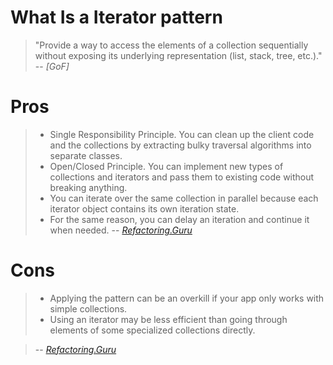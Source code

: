 # What Is a Iterator pattern

> "Provide a way to access the elements of a collection sequentially without exposing its underlying representation (list, stack, tree, etc.)."
> -- <cite>[GoF]</cite>

# Pros

> - Single Responsibility Principle. You can clean up the client code and the collections by extracting bulky traversal algorithms into separate classes.
> - Open/Closed Principle. You can implement new types of collections and iterators and pass them to existing code without breaking anything.
> - You can iterate over the same collection in parallel because each iterator object contains its own iteration state.
> - For the same reason, you can delay an iteration and continue it when needed.
>   -- <cite>[Refactoring.Guru][1]</cite>

# Cons

> - Applying the pattern can be an overkill if your app only works with simple collections.
> - Using an iterator may be less efficient than going through elements of some specialized collections directly.

> -- <cite>[Refactoring.Guru][1]</cite>

[1]: https://refactoring.guru/design-patterns/iterator
